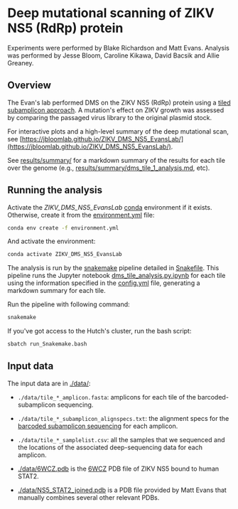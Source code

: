 # Deep mutational scanning of ZIKV NS5 (RdRp) protein

Experiments were performed by Blake Richardson and Matt Evans. Analysis was performed by Jesse Bloom, Caroline Kikawa, David Bacsik and Allie Greaney.

## Overview

The Evan's lab performed DMS on the ZIKV NS5 (RdRp) protein using a [tiled subamplicon approach](https://jbloomlab.github.io/dms_tools2/bcsubamp.html). A mutation's effect on ZIKV growth was assessed by comparing the passaged virus library to the original plasmid stock. 

For interactive plots and a high-level summary of the deep mutational scan, see [https://jbloomlab.github.io/ZIKV_DMS_NS5_EvansLab/](https://jbloomlab.github.io/ZIKV_DMS_NS5_EvansLab/).

See [results/summary/](results/summary/) for a markdown summary of the results for each tile over the genome (e.g., [results/summary/dms_tile_1_analysis.md](results/summary/dms_tile_1_analysis.md), etc).


## Running the analysis

Activate the *ZIKV_DMS_NS5_EvansLab* [conda](https://docs.conda.io/projects/conda/en/latest/index.html) environment if it exists. Otherwise, create it from the [environment.yml](environment.yml) file:

```bash
conda env create -f environment.yml
```

And activate the environment:

```bash
conda activate ZIKV_DMS_NS5_EvansLab
```

The analysis is run by the [snakemake](https://snakemake.readthedocs.io/) pipeline detailed in [Snakefile](Snakefile). This pipeline runs the Jupyter notebook [dms_tile_analysis.py.ipynb](dms_tile_analysis.ipynb) for each tile using the information specified in the [config.yml](config.yml) file, generating a markdown summary for each tile.

Run the pipeline with following command:

```bash
snakemake
```

If you've got access to the Hutch's cluster, run the bash script:

```bash
sbatch run_Snakemake.bash
```

## Input data

The input data are in [./data/](data):

 - `./data/tile_*_amplicon.fasta`: amplicons for each tile of the barcoded-subamplicon sequencing.

 - `./data/tile_*_subamplicon_alignspecs.txt`: the alignment specs for the [barcoded subamplicon sequencing](https://jbloomlab.github.io/dms_tools2/bcsubamp.html) for each amplicon.

 - `./data/tile_*_samplelist.csv`: all the samples that we sequenced and the locations of the associated deep-sequencing data for each amplicon.

 - [./data/6WCZ.pdb](data/6WCZ.pdb) is the [6WCZ](https://www.rcsb.org/structure/6wcz) PDB file of ZIKV NS5 bound to human STAT2.

 - [./data/NS5_STAT2_joined.pdb](data/NS5_STAT2_joined.pdb) is a PDB file provided by Matt Evans that manually combines several other relevant PDBs.
